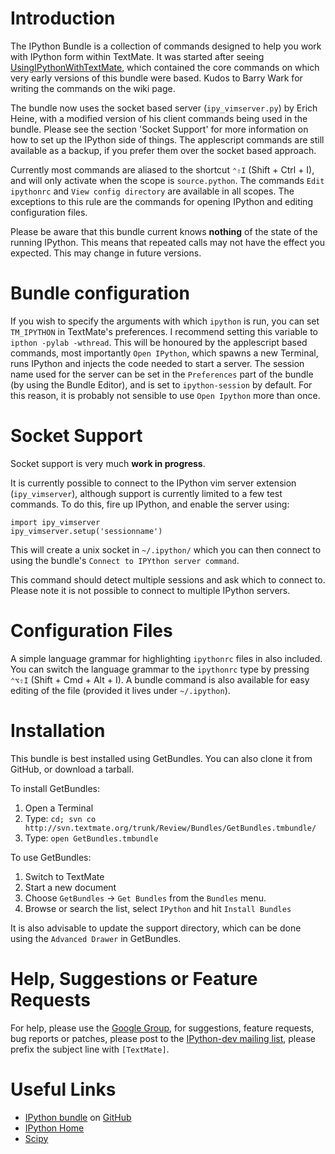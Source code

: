 # Introduction

The IPython Bundle is a collection of commands designed to help you work with IPython form within TextMate. It was started after seeing [UsingIPythonWithTextMate](http://ipython.scipy.org/moin/Cookbook/UsingIPythonWithTextMate "Cookbook/UsingIPythonWithTextMate - IPython"), which contained the core commands on which very early versions of this bundle were based. Kudos to Barry Wark for writing the commands on the wiki page.

The bundle now uses the socket based server (`ipy_vimserver.py`) by Erich Heine, with a modified version of his client commands being used in the bundle. Please see the section 'Socket Support' for more information on how to set up the IPython side of things. The applescript commands are still available as a backup, if you prefer them over the socket based approach.

Currently most commands are aliased to the shortcut `⌃⇧I` (Shift + Ctrl + I), and will only activate when the scope is `source.python`. The commands `Edit ipythonrc` and `View config directory` are available in all scopes. The exceptions to this rule are the commands for opening IPython and editing configuration files.

Please be aware that this bundle current knows **nothing** of the state of the running IPython. This means that repeated calls may not have the effect you expected. This may change in future versions.

# Bundle configuration

If you wish to specify the arguments with which `ipython` is run, you can set `TM_IPYTHON` in TextMate's preferences. I recommend setting this variable to `ipthon -pylab -wthread`. This will be honoured by the applescript based commands, most importantly `Open IPython`, which spawns a new Terminal, runs IPython and injects the code needed to start a server. The session name used for the server can be set in the `Preferences` part of the bundle (by using the Bundle Editor), and is set to `ipython-session` by default. For this reason, it is probably not sensible to use `Open Ipython` more than once.

# Socket Support

Socket support is very much **work in progress**. 

It is currently possible to connect to the IPython vim server extension (`ipy_vimserver`), although support is currently limited to a few test commands. To do this, fire up IPython, and enable the server using:

    import ipy_vimserver
    ipy_vimserver.setup('sessionname')

This will create a unix socket in `~/.ipython/` which you can then connect to using the bundle's `Connect to IPYthon server command`.

This command should detect multiple sessions and ask which to connect to. Please note it is not possible to connect to multiple IPython servers.

# Configuration Files

A simple language grammar for highlighting `ipythonrc` files in also included.
You can switch the language grammar to the `ipythonrc` type by pressing `⌃⌥⇧I` (Shift + Cmd + Alt + I). A bundle command is also available for easy editing of the file (provided it lives under `~/.ipython`).


# Installation

This bundle is best installed using GetBundles. You can also clone it from GitHub, or download a tarball.

To install GetBundles:

1. Open a Terminal
2. Type: `cd; svn co http://svn.textmate.org/trunk/Review/Bundles/GetBundles.tmbundle/`
3. Type: `open GetBundles.tmbundle`

To use GetBundles:

1. Switch to TextMate
2. Start a new document
3. Choose `GetBundles` → `Get Bundles` from the `Bundles` menu.
4. Browse or search the list, select `IPython` and hit `Install Bundles`

It is also advisable to update the support directory, which can be done using the `Advanced Drawer` in GetBundles.

# Help, Suggestions or Feature Requests

For help, please use the [Google Group](groups.google.com/group/ipython-tmbundle/), for suggestions, feature requests, bug reports or patches, please post to the [IPython-dev mailing list](http://projects.scipy.org/mailman/listinfo/ipython-dev "IPython-dev Info Page"), please prefix the subject line with `[TextMate]`.

# Useful Links

  * [IPython bundle](http://github.com/mattfoster/ipython-tmbundle) on [GitHub](http://github.com/ "Secure Git hosting and collaborative development &mdash; GitHub")
  * [IPython Home](http://ipython.scipy.org "IPython")
  * [Scipy](http://www.scipy.org/ "SciPy")
  
